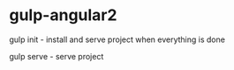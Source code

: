 # gulp-angular2

gulp init - install and serve project when everything is done

gulp serve - serve project